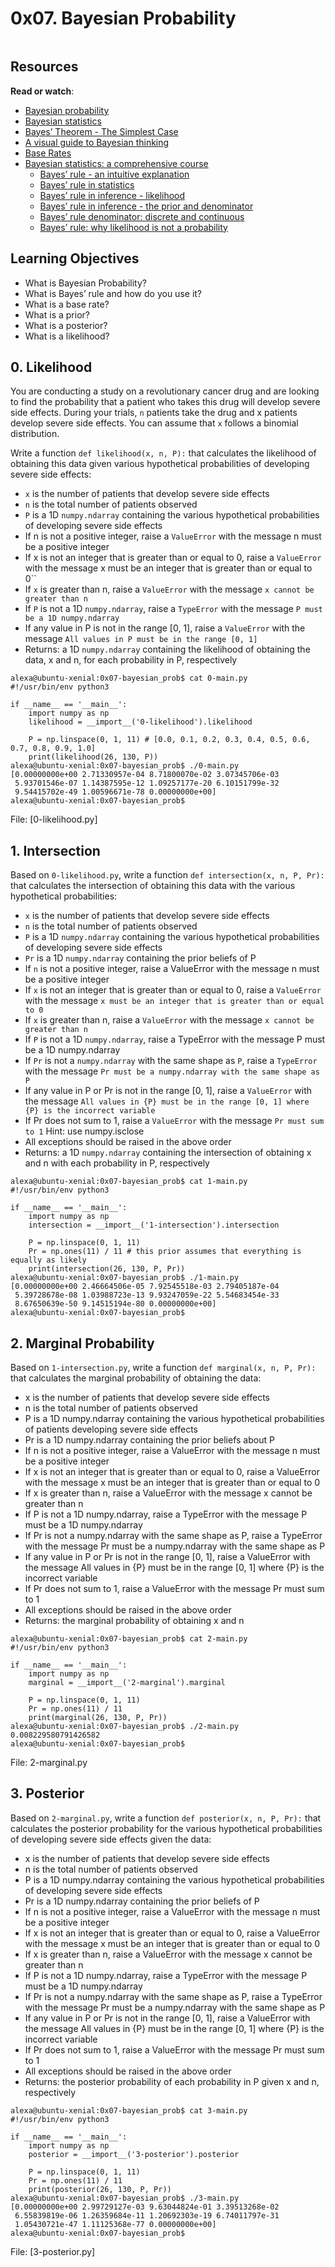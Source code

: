 # 0x07. Bayesian Probability
<p><img src="https://github.com/paurbano/holbertonschool-machine_learning/blob/master/images/bayesianProbability.png" alt="" loading="lazy" style=""></p>
<h2>Resources</h2>
<p><strong>Read or watch</strong>:</p>
<ul>
<li><a href="https://en.wikipedia.org/wiki/Bayesian_probability" title="Bayesian probability" target="_blank">Bayesian probability</a></li>
<li><a href="https://en.wikipedia.org/wiki/Bayesian_statistics" title="Bayesian statistics" target="_blank">Bayesian statistics</a></li>
<li><a href="https://www.youtube.com/watch?v=XQoLVl31ZfQ" title="Bayes' Theorem - The Simplest Case" target="_blank">Bayes’ Theorem - The Simplest Case</a></li>
<li><a href="https://www.youtube.com/watch?v=BrK7X_XlGB8" title="A visual guide to Bayesian thinking" target="_blank">A visual guide to Bayesian thinking</a></li>
<li><a href="https://onlinestatbook.com/2/probability/base_rates.html" title="Base Rates" target="_blank">Base Rates</a></li>
<li><a href="https://www.youtube.com/playlist?list=PLFDbGp5YzjqXQ4oE4w9GVWdiokWB9gEpm" title="Bayesian statistics: a comprehensive course" target="_blank">Bayesian statistics: a comprehensive course</a>

<ul>
<li><a href="https://www.youtube.com/watch?v=EbyUsf_jUjk&list=PLFDbGp5YzjqXQ4oE4w9GVWdiokWB9gEpm&index=15" title="Bayes' rule - an intuitive explanation" target="_blank">Bayes’ rule - an intuitive explanation</a></li>
<li><a href="https://www.youtube.com/watch?v=i567qvWejJA&list=PLFDbGp5YzjqXQ4oE4w9GVWdiokWB9gEpm&index=16" title="Bayes' rule in statistics" target="_blank">Bayes’ rule in statistics</a></li>
<li><a href="https://www.youtube.com/watch?v=c69a_viMRQU&list=PLFDbGp5YzjqXQ4oE4w9GVWdiokWB9gEpm&index=17" title="Bayes' rule in inference - likelihood" target="_blank">Bayes’ rule in inference - likelihood</a></li>
<li><a href="https://www.youtube.com/watch?v=a5QDDZLGSXY&list=PLFDbGp5YzjqXQ4oE4w9GVWdiokWB9gEpm&index=18" title="Bayes' rule in inference - the prior and denominator" target="_blank">Bayes’ rule in inference - the prior and denominator</a></li>
<li><a href="https://www.youtube.com/watch?v=QEzeLh6L9Tg&list=PLFDbGp5YzjqXQ4oE4w9GVWdiokWB9gEpm&index=25" title="Bayes' rule denominator: discrete and continuous" target="_blank">Bayes’ rule denominator: discrete and continuous</a></li>
<li><a href="https://www.youtube.com/watch?v=sm60vapz2jQ&list=PLFDbGp5YzjqXQ4oE4w9GVWdiokWB9gEpm&index=26" title="Bayes' rule: why likelihood is not a probability" target="_blank">Bayes’ rule: why likelihood is not a probability</a></li>
</ul></li>
</ul>

## Learning Objectives
* What is Bayesian Probability?
* What is Bayes’ rule and how do you use it?
* What is a base rate?
* What is a prior?
* What is a posterior?
* What is a likelihood?

## 0. Likelihood
You are conducting a study on a revolutionary cancer drug and are looking to find the probability that a patient who takes this drug will develop severe side effects. During your trials, `n` patients take the drug and x patients develop severe side effects. You can assume that `x` follows a binomial distribution.

Write a function `def likelihood(x, n, P):` that calculates the likelihood of obtaining this data given various hypothetical probabilities of developing severe side effects:

* `x` is the number of patients that develop severe side effects
* `n` is the total number of patients observed
* `P` is a 1D `numpy.ndarray` containing the various hypothetical probabilities of developing severe side effects
* If n is not a positive integer, raise a `ValueError` with the message n must be a positive integer
* If x is not an integer that is greater than or equal to 0, raise a `ValueError` with the message x must be an integer that is greater than or equal to 0`` 
* If `x` is greater than n, raise a `ValueError` with the message `x cannot be greater than n`
* If `P` is not a 1D `numpy.ndarray`, raise a `TypeError` with the message `P must be a 1D numpy.ndarray`
* If any value in P is not in the range [0, 1], raise a `ValueError` with the message `All values in P must be in the range [0, 1]`
* Returns: a 1D `numpy.ndarray` containing the likelihood of obtaining the data, x and n, for each probability in P, respectively
```
alexa@ubuntu-xenial:0x07-bayesian_prob$ cat 0-main.py 
#!/usr/bin/env python3

if __name__ == '__main__':
    import numpy as np
    likelihood = __import__('0-likelihood').likelihood

    P = np.linspace(0, 1, 11) # [0.0, 0.1, 0.2, 0.3, 0.4, 0.5, 0.6, 0.7, 0.8, 0.9, 1.0]
    print(likelihood(26, 130, P))
alexa@ubuntu-xenial:0x07-bayesian_prob$ ./0-main.py 
[0.00000000e+00 2.71330957e-04 8.71800070e-02 3.07345706e-03
 5.93701546e-07 1.14387595e-12 1.09257177e-20 6.10151799e-32
 9.54415702e-49 1.00596671e-78 0.00000000e+00]
alexa@ubuntu-xenial:0x07-bayesian_prob$
```
File: [0-likelihood.py]

## 1. Intersection
Based on `0-likelihood.py`, write a function `def intersection(x, n, P, Pr):` that calculates the intersection of obtaining this data with the various hypothetical probabilities:

* `x` is the number of patients that develop severe side effects
* `n` is the total number of patients observed
* `P` is a 1D `numpy.ndarray` containing the various hypothetical probabilities of developing severe side effects
* `Pr` is a 1D `numpy.ndarray` containing the prior beliefs of P
* If `n` is not a positive integer, raise a ValueError with the message n must be a positive integer
* If `x` is not an integer that is greater than or equal to 0, raise a `ValueError` with the message `x must be an integer that is greater than or equal to 0`
* If `x` is greater than n, raise a `ValueError` with the message `x cannot be greater than n`
* If `P` is not a 1D `numpy.ndarray`, raise a TypeError with the message P must be a 1D numpy.ndarray
* If `Pr` is not a `numpy.ndarray` with the same shape as `P`, raise a `TypeError` with the message `Pr must be a numpy.ndarray with the same shape as P`
* If any value in P or Pr is not in the range [0, 1], raise a `ValueError` with the message `All values in {P} must be in the range [0, 1] where {P} is the incorrect variable`
* If Pr does not sum to 1, raise a `ValueError` with the message `Pr must sum to 1` Hint: use numpy.isclose
* All exceptions should be raised in the above order
* Returns: a 1D `numpy.ndarray` containing the intersection of obtaining x and n with each probability in P, respectively
```
alexa@ubuntu-xenial:0x07-bayesian_prob$ cat 1-main.py 
#!/usr/bin/env python3

if __name__ == '__main__':
    import numpy as np
    intersection = __import__('1-intersection').intersection

    P = np.linspace(0, 1, 11)
    Pr = np.ones(11) / 11 # this prior assumes that everything is equally as likely
    print(intersection(26, 130, P, Pr))
alexa@ubuntu-xenial:0x07-bayesian_prob$ ./1-main.py 
[0.00000000e+00 2.46664506e-05 7.92545518e-03 2.79405187e-04
 5.39728678e-08 1.03988723e-13 9.93247059e-22 5.54683454e-33
 8.67650639e-50 9.14515194e-80 0.00000000e+00]
alexa@ubuntu-xenial:0x07-bayesian_prob$
```
## 2. Marginal Probability
Based on `1-intersection.py`, write a function `def marginal(x, n, P, Pr):` that calculates the marginal probability of obtaining the data:

* x is the number of patients that develop severe side effects
* n is the total number of patients observed
* P is a 1D numpy.ndarray containing the various hypothetical probabilities of patients developing severe side effects
* Pr is a 1D numpy.ndarray containing the prior beliefs about P
* If n is not a positive integer, raise a ValueError with the message n must be a positive integer
* If x is not an integer that is greater than or equal to 0, raise a ValueError with the message x must be an integer that is greater than or equal to 0
* If x is greater than n, raise a ValueError with the message x cannot be greater than n
* If P is not a 1D numpy.ndarray, raise a TypeError with the message P must be a 1D numpy.ndarray
* If Pr is not a numpy.ndarray with the same shape as P, raise a TypeError with the message Pr must be a numpy.ndarray with the same shape as P
* If any value in P or Pr is not in the range [0, 1], raise a ValueError with the message All values in {P} must be in the range [0, 1] where {P} is the incorrect variable
* If Pr does not sum to 1, raise a ValueError with the message Pr must sum to 1
* All exceptions should be raised in the above order
* Returns: the marginal probability of obtaining x and n
```
alexa@ubuntu-xenial:0x07-bayesian_prob$ cat 2-main.py 
#!/usr/bin/env python3

if __name__ == '__main__':
    import numpy as np
    marginal = __import__('2-marginal').marginal

    P = np.linspace(0, 1, 11)
    Pr = np.ones(11) / 11
    print(marginal(26, 130, P, Pr))
alexa@ubuntu-xenial:0x07-bayesian_prob$ ./2-main.py 
0.008229580791426582
alexa@ubuntu-xenial:0x07-bayesian_prob$
```
File: 2-marginal.py

## 3. Posterior
Based on `2-marginal.py`, write a function `def posterior(x, n, P, Pr):` that calculates the posterior probability for the various hypothetical probabilities of developing severe side effects given the data:

* x is the number of patients that develop severe side effects
* n is the total number of patients observed
* P is a 1D numpy.ndarray containing the various hypothetical probabilities of developing severe side effects
* Pr is a 1D numpy.ndarray containing the prior beliefs of P
* If n is not a positive integer, raise a ValueError with the message n must be a positive integer
* If x is not an integer that is greater than or equal to 0, raise a ValueError with the message x must be an integer that is greater than or equal to 0
* If x is greater than n, raise a ValueError with the message x cannot be greater than n
* If P is not a 1D numpy.ndarray, raise a TypeError with the message P must be a 1D numpy.ndarray
* If Pr is not a numpy.ndarray with the same shape as P, raise a TypeError with the message Pr must be a numpy.ndarray with the same shape as P
* If any value in P or Pr is not in the range [0, 1], raise a ValueError with the message All values in {P} must be in the range [0, 1] where {P} is the incorrect variable
* If Pr does not sum to 1, raise a ValueError with the message Pr must sum to 1
* All exceptions should be raised in the above order
* Returns: the posterior probability of each probability in P given x and n, respectively
```
alexa@ubuntu-xenial:0x07-bayesian_prob$ cat 3-main.py 
#!/usr/bin/env python3

if __name__ == '__main__':
    import numpy as np
    posterior = __import__('3-posterior').posterior

    P = np.linspace(0, 1, 11)
    Pr = np.ones(11) / 11
    print(posterior(26, 130, P, Pr))
alexa@ubuntu-xenial:0x07-bayesian_prob$ ./3-main.py 
[0.00000000e+00 2.99729127e-03 9.63044824e-01 3.39513268e-02
 6.55839819e-06 1.26359684e-11 1.20692303e-19 6.74011797e-31
 1.05430721e-47 1.11125368e-77 0.00000000e+00]
alexa@ubuntu-xenial:0x07-bayesian_prob$
```
File: [3-posterior.py]